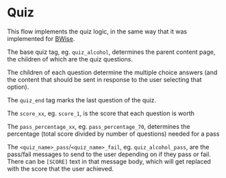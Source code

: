 # Quiz
This flow implements the quiz logic, in the same way that it was implemented for [BWise](https://github.com/praekeltfoundation/vaccine-eligibility/blob/main/yal/quiz.py).

The base quiz tag, eg. `quiz_alcohol`, determines the parent content page, the children of which are the quiz questions.

The children of each question determine the multiple choice answers (and the content that should be sent in response to the user selecting that option).

The `quiz_end` tag marks the last question of the quiz.

The `score_xx`, eg. `score_1`, is the score that each question is worth

The `pass_percentage_xx`, eg. `pass_percentage_70`, determines the percentage (total score divided by number of questions) needed for a pass

The `<quiz_name>_pass`/`<quiz_name>_fail`, eg. `quiz_alcohol_pass`, are the pass/fail messages to send to the user depending on if they pass or fail. There can be `[SCORE]` text in that message body, which will get replaced with the score that the user achieved.

